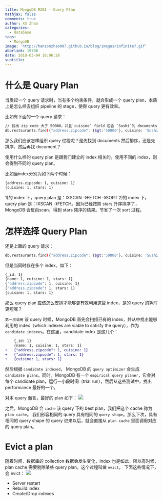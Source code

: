 ```yaml
---
title: MongoDB M201 - Query Plan
mathjax: false
comments: true
author: XS Zhao
categories:
  - database
tags:
  - MongoDB
image: 'http://hansonzhao007.github.io/blog/images/infinite7.gif'
abbrlink: 19708
date: 2018-03-04 16:06:28
subtitle:
---
```

# 什么是 Quary Plan
当发起一个 query 请求时，当有多个约束条件，就会形成一个 query plan，本质上是怎么样去组织 pipeline 的 stage，使得 query 更有效率。

比如有下面的一个 query 请求：

```bash
// 找出 zip code 大于 50000，并且`cuisine` field 包含 `Sushi`的 documents `stars` 降序排序
db.restaurants.find({"address.zipcode": {$gt:'50000'}, cuisine: 'Sushi'}).sort({"stars": -1})
```

那么我们应该怎样组织 query 过程呢？是先找到 documents 然后排序，还是先排序，然后再找 document？

使用什么样的 query plan 是跟我们建立的 index 相关的。使用不同的 index，则会得到不同的 query plan。

比如当index分别为如下两个时候：
```bash
{address.zipcode: 1, cuisine: 1}
{cuisine: 1, stars: 1}
```
<!-- more -->
1)的 index 下，query plan 是：IXSCAN -》FETCH -》SORT
2)的 index 下，query plan 是：IXSCAN -》FETCH。因为已经按照 stars 升序排序了，MongoDB 会反向scan，得到 stars 降序的结果。节省了一次 sort 过程。

# 怎样选择 Query Plan
还是上面的 query 请求：
```bash
db.restaurants.find({"address.zipcode": {$gt:'50000'}, cuisine: 'Sushi'}).sort({"stars": -1})
```

但是当同时存在多个 index，如下：
```bash
{_id: 1}
{name: 1, cuisine: 1, stars: 1}
{"address.zipcode": 1, cuisine: 1}
{"address.zipcode": 1, stars: 1}
{cuisine: 1, stars: 1}
```

那么 query plan 应该怎么安排才能够更有效利用这些 index，是的 query 的耗时更短呢？

`第一次调用` 该 query 时候，MongoDB 首先会扫描已有的 index，并从中找出能够利用的 index（which indexes are viable to satisfy the query），作为 `candidate indexes`。在这里，candidate index 是这几个：
```diff
    {_id: 1}
    {name: 1, cuisine: 1, stars: 1}
+   {"address.zipcode": 1, cuisine: 1}
+   {"address.zipcode": 1, stars: 1}
+   {cuisine: 1, stars: 1}
```

然后根据 `candidate indexed`， MongoDB 的 `query optimizer` 会生成 `candidate plans`。同时，MongoDB 有一个 `empirical query planer`，它会对每个 candidate plan，运行一小段时间（trial run），然后从这些测试中，找出 performance 最好的一个。

对本 query 而言，最好的 plan 如下：
![](1.png)


之后，MongoDB 会 `cache` 该 query 下的 best plan，我们把这个 cache 称为 `plan cache`。
我们形容相同的 query 具有相同的 `query shape`。那么下次，具有相同的 query shape 的 query 进来以后，就会直接从 `plan cache` 里面调用对应的 query plan。

# Evict a plan
随着时间，数据库的 collection 数据会发生变化，index 也是如此。所以有时候，plan cache 需要剔除某些 query plan，这个过程叫做 `evict`。
下面这些情况下，会 evict：
![](2.png)

- Server restart
- Rebuild index
- Create/Drop indexes
